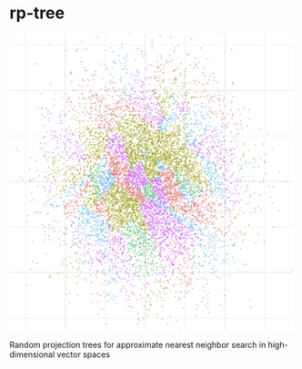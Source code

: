 # rp-tree

![scatterplot](https://github.com/ocramz/rp-tree/raw/master/r/scatter.png "scatterplot")

Random projection trees for approximate nearest neighbor search in high-dimensional vector spaces
